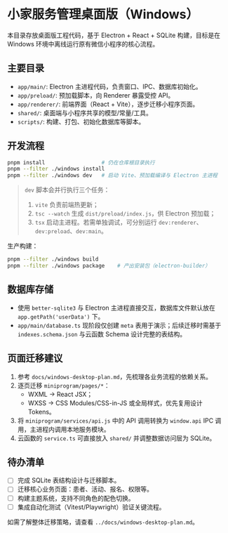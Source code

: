 # 小家服务管理桌面版（Windows）

本目录存放桌面版工程代码，基于 Electron + React + SQLite 构建，目标是在 Windows 环境中离线运行原有微信小程序的核心流程。

## 主要目录
- `app/main/`: Electron 主进程代码，负责窗口、IPC、数据库初始化。
- `app/preload/`: 预加载脚本，向 Renderer 暴露受控 API。
- `app/renderer/`: 前端界面（React + Vite），逐步迁移小程序页面。
- `shared/`: 桌面端与小程序共享的模型/常量/工具。
- `scripts/`: 构建、打包、初始化数据库等脚本。

## 开发流程
```bash
pnpm install                  # 仍在仓库根目录执行
pnpm --filter ./windows install
pnpm --filter ./windows dev   # 启动 Vite、预加载编译与 Electron 主进程
```

> `dev` 脚本会并行执行三个任务：
> 1. `vite` 负责前端热更新；
> 2. `tsc --watch` 生成 `dist/preload/index.js`，供 Electron 预加载；
> 3. `tsx` 启动主进程。若需单独调试，可分别运行 `dev:renderer`、`dev:preload`、`dev:main`。

生产构建：
```bash
pnpm --filter ./windows build
pnpm --filter ./windows package    # 产出安装包（electron-builder）
```

## 数据库存储
- 使用 `better-sqlite3` 与 Electron 主进程直接交互，数据库文件默认放在 `app.getPath('userData')` 下。
- `app/main/database.ts` 现阶段仅创建 `meta` 表用于演示；后续迁移时需基于 `indexes.schema.json` 与云函数 Schema 设计完整的表结构。

## 页面迁移建议
1. 参考 `docs/windows-desktop-plan.md`，先梳理各业务流程的依赖关系。
2. 逐页迁移 `miniprogram/pages/*`：
   - WXML → React JSX；
   - WXSS → CSS Modules/CSS-in-JS 或全局样式，优先复用设计 Tokens。
3. 将 `miniprogram/services/api.js` 中的 API 调用转换为 `window.api` IPC 调用，主进程内调用本地服务模块。
4. 云函数的 `service.ts` 可直接放入 `shared/` 并调整数据访问层为 SQLite。

## 待办清单
- [ ] 完成 SQLite 表结构设计与迁移脚本。
- [ ] 迁移核心业务页面：患者、活动、报名、权限等。
- [ ] 构建主题系统，支持不同角色的配色切换。
- [ ] 集成自动化测试（Vitest/Playwright）验证关键流程。

如需了解整体迁移策略，请查看 `../docs/windows-desktop-plan.md`。
